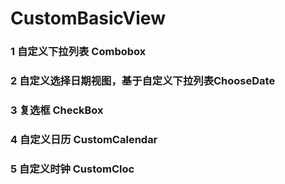 CustomBasicView
================

### 1 自定义下拉列表 Combobox 
### 2 自定义选择日期视图，基于自定义下拉列表ChooseDate  
### 3 复选框 CheckBox
### 4 自定义日历 CustomCalendar
### 5 自定义时钟 CustomCloc    